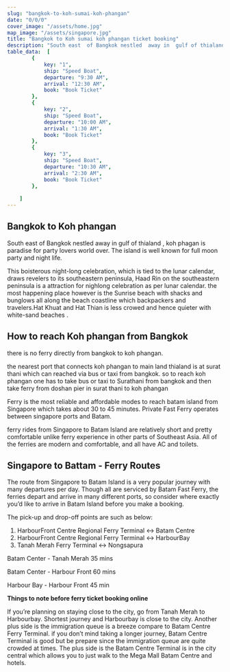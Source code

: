 ```yaml
---
slug: "bangkok-to-koh-sumai-koh-phangan"
date: "0/0/0"
cover_image: "/assets/home.jpg"
map_image: "/assets/singapore.jpg"
title: "Bangkok to Koh sumai koh phangan ticket booking"
description: "South east  of Bangkok nestled  away in  gulf of thialand , koh phagan is paradise for party lovers world over. The island is well known for full moon party and night life."
table_data:  [
		{
			key: "1",
			ship: "Speed Boat",
			departure: "9:30 AM",
			arrival: "12:30 AM",
			book: "Book Ticket"
		},
		{
			key: "2",
			ship: "Speed Boat",
			departure: "10:00 AM",
			arrival: "1:30 AM",
			book: "Book Ticket"
		},
		{
			key: "3",
			ship: "Speed Boat",
			departure: "10:30 AM",
			arrival: "2:30 AM",
			book: "Book Ticket"
		},
		
	]
---
```


## Bangkok to Koh phangan

South east of Bangkok nestled away in gulf of thialand , koh phagan is paradise
for party lovers world over. The island is well known for full moon party and
night life.

This boisterous night-long celebration, which is tied to the lunar calendar,
draws revelers to its southeastern peninsula, Haad Rin on the southeastern
peninsula is a attraction for nighlong celebration as per lunar calendar. the
most happening place however is the Sunrise beach with shacks and bunglows all
along the beach coastline which backpackers and travelers.Hat Khuat and Hat
Thian is less crowed and hence quieter with white-sand beaches .

## How to reach Koh phangan from Bangkok

there is no ferry directly from bangkok to koh phangan.

the nearest port that connects koh phangan to main land thialand is at surat
thani which can reached via bus or taxi from bangkok. so to reach koh phangan
one has to take bus or taxi to Surathani from bangkok and then take ferry from
doshan pier in surat thani to koh phangan

Ferry is the most reliable and affordable modes to reach batam island from
Singapore which takes about 30 to 45 minutes. Private Fast Ferry operates
between singapore ports and Batam.

ferry rides from Singapore to Batam Island are relatively short and pretty
comfortable unlike ferry experience in other parts of Southeast Asia. All of the
ferries are modern and comfortable, and all have AC and toilets.

## Singapore to Battam - Ferry Routes

The route from Singapore to Batam Island is a very popular journey with many
departures per day. Though all are serviced by Batam Fast Ferry, the ferries
depart and arrive in many different ports, so consider where exactly you’d like
to arrive in Batam Island before you make a booking.

The pick-up and drop-off points are such as below:

1.  HarbourFront Centre Regional Ferry Terminal ↔ Batam Centre
2.  HarbourFront Centre Regional Ferry Terminal ↔ HarbourBay
3.  Tanah Merah Ferry Terminal ↔ Nongsapura

Batam Center - Tanah Merah 35 mins

Batam Center - Harbour Front 60 mins

Harbour Bay - Harbour Front 45 min

**Things to note before ferry ticket booking online**

If you’re planning on staying close to the city, go from Tanah Merah to
Harbourbay. Shortest journey and Harbourbay is close to the city. Another plus
side is the immigration queue is a breeze compare to Batam Centre Ferry
Terminal. if you don’t mind taking a longer journey, Batam Centre Terminal is
good but be prepare since the immigration queue are quite crowded at times. The
plus side is the Batam Centre Terminal is in the city central which allows you
to just walk to the Mega Mall Batam Centre and hotels.
